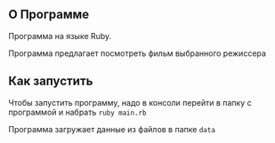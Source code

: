 ## О Программе
Программа на языке Ruby. 

Программа предлагает посмотреть фильм выбранного режиссера

## Как запустить
Чтобы запустить программу, надо в консоли перейти в папку с программой и набрать ```ruby main.rb```

Программа загружает данные из файлов в папке ```data```
